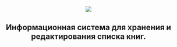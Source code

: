 <h1 align="center"><img src="https://i.imgur.com/eWZCLBX.png"></h1>
<h2 align="center">Информационная система для хранения и редактирования списка книг.</h2>
